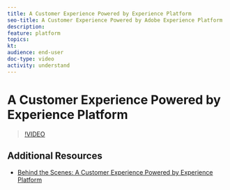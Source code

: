 ```yaml
---
title: A Customer Experience Powered by Experience Platform
seo-title: A Customer Experience Powered by Adobe Experience Platform
description: 
feature: platform
topics:
kt:
audience: end-user
doc-type: video
activity: understand
---
```


# A Customer Experience Powered by Experience Platform

>[!VIDEO](https://video.tv.adobe.com/v/27361?quality=12)

## Additional Resources

* [Behind the Scenes: A Customer Experience Powered by Experience Platform](behind-the-scenes-a-customer-experience-powered-by-experience-platform.md)